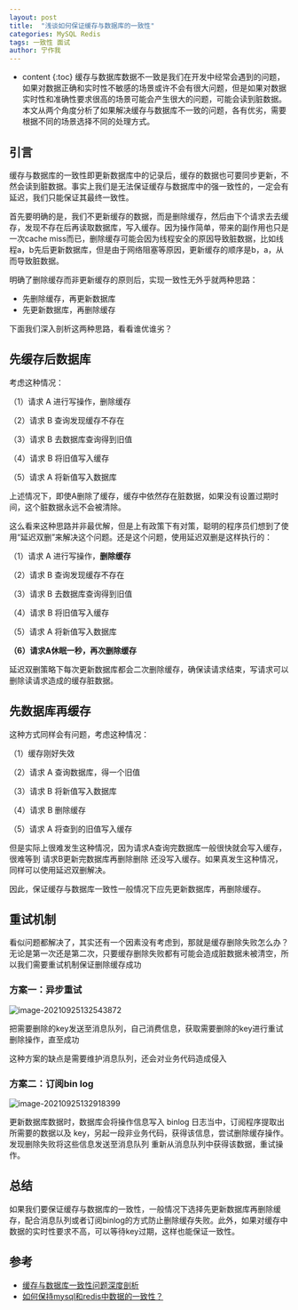 ```yaml
---
layout: post
title:  "浅谈如何保证缓存与数据库的一致性"
categories: MySQL Redis
tags: 一致性 面试
author: 宁作我
---
```


* content
{:toc}
缓存与数据库数据不一致是我们在开发中经常会遇到的问题，如果对数据正确和实时性不敏感的场景或许不会有很大问题，但是如果对数据实时性和准确性要求很高的场景可能会产生很大的问题，可能会读到脏数据。本文从两个角度分析了如果解决缓存与数据库不一致的问题，各有优劣，需要根据不同的场景选择不同的处理方式。










## 引言

缓存与数据库的一致性即更新数据库中的记录后，缓存的数据也可要同步更新，不然会读到脏数据。事实上我们是无法保证缓存与数据库中的强一致性的，一定会有延迟，我们只能保证其最终一致性。

首先要明确的是，我们不更新缓存的数据，而是删除缓存，然后由下个请求去去缓存，发现不存在后再读取数据库，写入缓存。因为操作简单，带来的副作用也只是一次cache miss而已，删除缓存可能会因为线程安全的原因导致脏数据，比如线程a，b先后更新数据库，但是由于网络阻塞等原因，更新缓存的顺序是b，a，从而导致脏数据。

明确了删除缓存而非更新缓存的原则后，实现一致性无外乎就两种思路：

- 先删除缓存，再更新数据库
- 先更新数据库，再删除缓存

下面我们深入剖析这两种思路，看看谁优谁劣？

## 先缓存后数据库

考虑这种情况：

（1）请求 A 进行写操作，删除缓存

（2）请求 B 查询发现缓存不存在

（3）请求 B 去数据库查询得到旧值

（4）请求 B 将旧值写入缓存

（5）请求 A 将新值写入数据库

上述情况下，即使A删除了缓存，缓存中依然存在脏数据，如果没有设置过期时间，这个脏数据永远不会被清除。

这么看来这种思路并非最优解，但是上有政策下有对策，聪明的程序员们想到了使用“延迟双删”来解决这个问题。还是这个问题，使用延迟双删是这样执行的：

（1）请求 A 进行写操作，**删除缓存**

（2）请求 B 查询发现缓存不存在

（3）请求 B 去数据库查询得到旧值

（4）请求 B 将旧值写入缓存

（5）请求 A 将新值写入数据库

**（6）请求A休眠一秒，再次删除缓存**

延迟双删策略下每次更新数据库都会二次删除缓存，确保读请求结束，写请求可以删除读请求造成的缓存脏数据。

## 先数据库再缓存

这种方式同样会有问题，考虑这种情况：

（1）缓存刚好失效

（2）请求 A 查询数据库，得一个旧值

（3）请求 B 将新值写入数据库

（4）请求 B 删除缓存

（5）请求 A 将查到的旧值写入缓存

但是实际上很难发生这种情况，因为请求A查询完数据库一般很快就会写入缓存，很难等到 请求B更新完数据库再删除删除 还没写入缓存。如果真发生这种情况，同样可以使用延迟双删解决。

因此，保证缓存与数据库一致性一般情况下应先更新数据库，再删除缓存。

## 重试机制

看似问题都解决了，其实还有一个因素没有考虑到，那就是缓存删除失败怎么办？无论是第一次还是第二次，只要缓存删除失败都有可能会造成脏数据未被清空，所以我们需要重试机制保证删除缓存成功

### 方案一：异步重试

![image-20210925132543872](https://i.loli.net/2021/09/25/qsI2JFyGiVg3YCa.png)

把需要删除的key发送至消息队列，自己消费信息，获取需要删除的key进行重试删除操作，直至成功

这种方案的缺点是需要维护消息队列，还会对业务代码造成侵入

### 方案二：订阅bin log

![image-20210925132918399](https://i.loli.net/2021/09/25/yhWKkncqi5ZmpRg.png)

更新数据库数据时，数据库会将操作信息写入 binlog 日志当中，订阅程序提取出所需要的数据以及 key，另起一段非业务代码，获得该信息，尝试删除缓存操作。发现删除失败将这些信息发送至消息队列 重新从消息队列中获得该数据，重试操作。

## 总结

如果我们要保证缓存与数据库的一致性，一般情况下选择先更新数据库再删除缓存，配合消息队列或者订阅binlog的方式防止删除缓存失败。此外，如果对缓存中数据的实时性要求不高，可以等待key过期，这样也能保证一致性。

## 参考

- [缓存与数据库一致性问题深度剖析](https://xie.infoq.cn/article/47241d099404a1565e168fad4)
- [如何保持mysql和redis中数据的一致性？](https://www.zhihu.com/question/319817091)
